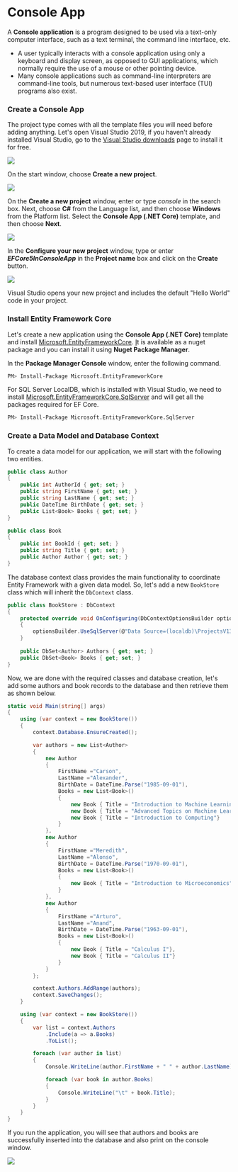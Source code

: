 # Console App

A **Console application** is a program designed to be used via a text-only computer interface, such as a text terminal, the command line interface, etc.

* A user typically interacts with a console application using only a keyboard and display screen, as opposed to GUI applications, which normally require the use of a mouse or other pointing device.
* Many console applications such as command-line interpreters are command-line tools, but numerous text-based user interface \(TUI\) programs also exist.

### Create a Console App

The project type comes with all the template files you will need before adding anything. Let's open Visual Studio 2019,  if you haven't already installed Visual Studio, go to the [Visual Studio downloads](https://visualstudio.microsoft.com/downloads) page to install it for free.

![](../.gitbook/assets/image%20%289%29.png)

On the start window, choose **Create a new project**.

![](../.gitbook/assets/image%20%2812%29.png)

On the **Create a new project** window, enter or type _console_ in the search box. Next, choose **C\#** from the Language list, and then choose **Windows** from the Platform list. Select the **Console App \(.NET Core\)** template, and then choose **Next**.

![](../.gitbook/assets/image%20%288%29.png)

 In the **Configure your new project** window, type or enter _**EFCore5InConsoleApp**_ in the **Project name** box and click on the **Create** button. 

![](../.gitbook/assets/image%20%2810%29.png)

Visual Studio opens your new project and includes the default "Hello World" code in your project.

### Install Entity Framework Core

Let's create a new application using the **Console App \(.NET Core\)** template and install [Microsoft.EntityFrameworkCore](https://www.nuget.org/packages/Z.EntityFramework.Extensions.EFCore/). [I](https://www.nuget.org/packages/Z.EntityFramework.Extensions.EFCore/)t is available as a nuget package and you can install it using **Nuget Package Manager**.

In the **Package Manager Console** window, enter the following command.

```bash
PM> Install-Package Microsoft.EntityFrameworkCore
```

For SQL Server LocalDB, which is installed with Visual Studio, we need to install [Microsoft.EntityFrameworkCore.SqlServer](https://www.nuget.org/packages/Microsoft.EntityFrameworkCore.SqlServer) and will get all the packages required for EF Core.

```bash
PM> Install-Package Microsoft.EntityFrameworkCore.SqlServer
```

### Create a Data Model and Database Context

To create a data model for our application, we will start with the following two entities.

```csharp
public class Author
{
    public int AuthorId { get; set; }
    public string FirstName { get; set; }
    public string LastName { get; set; }
    public DateTime BirthDate { get; set; }
    public List<Book> Books { get; set; }
}

public class Book
{
    public int BookId { get; set; }
    public string Title { get; set; }
    public Author Author { get; set; }
}
```

The database context class provides the main functionality to coordinate Entity Framework with a given data model. So, let's add a new `BookStore` class which will inherit the `DbContext` class.

```csharp
public class BookStore : DbContext
{
    protected override void OnConfiguring(DbContextOptionsBuilder optionsBuilder)
    {
        optionsBuilder.UseSqlServer(@"Data Source=(localdb)\ProjectsV13;Initial Catalog=BookStoreDb;");
    }
        
    public DbSet<Author> Authors { get; set; }
    public DbSet<Book> Books { get; set; }
}
```

Now, we are done with the required classes and database creation, let's add some authors and book records to the database and then retrieve them as shown below.

```csharp
static void Main(string[] args)
{
    using (var context = new BookStore())
    {
        context.Database.EnsureCreated();

        var authors = new List<Author>
        {
            new Author
            {
                FirstName ="Carson",
                LastName ="Alexander",
                BirthDate = DateTime.Parse("1985-09-01"),
                Books = new List<Book>()
                {
                    new Book { Title = "Introduction to Machine Learning"},
                    new Book { Title = "Advanced Topics on Machine Learning"},
                    new Book { Title = "Introduction to Computing"}
                }
            },
            new Author
            {
                FirstName ="Meredith",
                LastName ="Alonso",
                BirthDate = DateTime.Parse("1970-09-01"),
                Books = new List<Book>()
                {
                    new Book { Title = "Introduction to Microeconomics"}
                }
            },
            new Author
            {
                FirstName ="Arturo",
                LastName ="Anand",
                BirthDate = DateTime.Parse("1963-09-01"),
                Books = new List<Book>()
                {
                    new Book { Title = "Calculus I"},
                    new Book { Title = "Calculus II"}
                }
            }
        };

        context.Authors.AddRange(authors);
        context.SaveChanges();
    }

    using (var context = new BookStore())
    {
        var list = context.Authors
            .Include(a => a.Books)
            .ToList();

        foreach (var author in list)
        {
            Console.WriteLine(author.FirstName + " " + author.LastName);

            foreach (var book in author.Books)
            {
                Console.WriteLine("\t" + book.Title);
            }
        }
    }
}

```

If you run the application, you will see that authors and books are successfully inserted into the database and also print on the console window.

![](../.gitbook/assets/image%20%2811%29.png)

